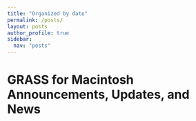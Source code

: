 ```yaml
---
title: "Organized by date"
permalink: /posts/
layout: posts
author_profile: true
sidebar: 
  nav: "posts"
---
```

# GRASS for Macintosh Announcements, Updates, and News
